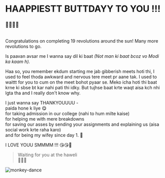 # HAAPPIESTT BUTTDAYY TO YOU !!!
### 🥳🥳🥳🥳
<br>Congratulations on completing 19 revolutions around the sun! Many more revolutions to go.  

Is paavan avsar me I wanna say dil ki baat *(Not man ki baat bcoz vo Modi ka kaam h).*

Haa so, you remember ekdum starting me jab gibberish meets hoti thi, I used to feel thoda awkward and nervous tere meet pr aane tak. I used to waittt for you to cum on the meet bohot pyaar se. Meko icha hoti thi baat krne ki sbse bt kar nahi pati thi idky. But tujhse baat krte waqt aisa kch nhi lgta tha and I really don't know why. 

I just wanna say THANKYOUUUU -<br>paida hone k liye 😋 <br>for taking admission in our college (nahi to hum milte kaise) <br>for helping me with mere breakdowns <br>for saving our asses by sending your assignments and explaining us (aisa social work krte raha karo) <br>and for being my wifey since day 1. 🥺

I LOVE YOUU SMMMM !!! 😘😘💖
>Waiting for you at the haweli
<br>🙈🥵🥵

![monkey-dance](https://user-images.githubusercontent.com/75014739/136953147-f711fafc-5166-41a4-9c28-bb6684d63fdd.gif)
